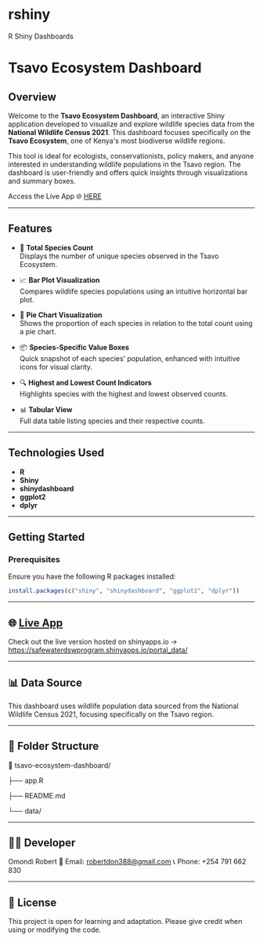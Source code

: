 # rshiny
R Shiny Dashboards
# Tsavo Ecosystem Dashboard

## Overview

Welcome to the **Tsavo Ecosystem Dashboard**, an interactive Shiny application developed to visualize and explore wildlife species data from the **National Wildlife Census 2021**. This dashboard focuses specifically on the **Tsavo Ecosystem**, one of Kenya's most biodiverse wildlife regions.

This tool is ideal for ecologists, conservationists, policy makers, and anyone interested in understanding wildlife populations in the Tsavo region. The dashboard is user-friendly and offers quick insights through visualizations and summary boxes.

Access the Live App 🌐 [HERE](https://safewaterdswprogram.shinyapps.io/portal_data/)

---

## Features

- 🔢 **Total Species Count**  
  Displays the number of unique species observed in the Tsavo Ecosystem.

- 📈 **Bar Plot Visualization**  
  Compares wildlife species populations using an intuitive horizontal bar plot.

- 🥧 **Pie Chart Visualization**  
  Shows the proportion of each species in relation to the total count using a pie chart.

- 📦 **Species-Specific Value Boxes**  
  Quick snapshot of each species’ population, enhanced with intuitive icons for visual clarity.

- 🔍 **Highest and Lowest Count Indicators**  
  Highlights species with the highest and lowest observed counts.

- 📊 **Tabular View**  
  Full data table listing species and their respective counts.

---

## Technologies Used

- **R**
- **Shiny**
- **shinydashboard**
- **ggplot2**
- **dplyr**

---

## Getting Started

### Prerequisites

Ensure you have the following R packages installed:

```r
install.packages(c("shiny", "shinydashboard", "ggplot2", "dplyr"))
```
---
## 🌐 [Live App](https://safewaterdswprogram.shinyapps.io/portal_data/)


Check out the live version hosted on shinyapps.io -> https://safewaterdswprogram.shinyapps.io/portal_data/

---

## 📊 Data Source
This dashboard uses wildlife population data sourced from the National Wildlife Census 2021, focusing specifically on the Tsavo region.

---

## 📁 Folder Structure
📁 tsavo-ecosystem-dashboard/

├── app.R  

├── README.md  

└── data/                

---

## 👨‍💻 Developer
Omondi Robert
📧 Email: robertdon388@gmail.com
📞 Phone: +254 791 662 830

---
## 📄 License
This project is open for learning and adaptation.
Please give credit when using or modifying the code.

